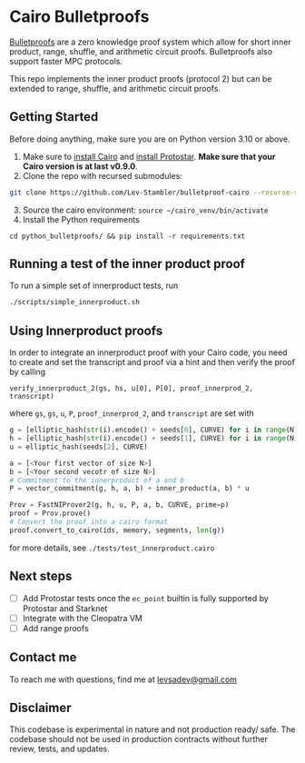 # Cairo Bulletproofs
[Bulletproofs](https://eprint.iacr.org/2017/1066.pdf) are a zero knowledge proof system 
which allow for short inner product, range, shuffle, and arithmetic circuit proofs.
Bulletproofs also support faster MPC protocols. 

This repo implements the inner product proofs (protocol 2)
but can be extended to range, shuffle, and arithmetic circuit proofs.

## Getting Started
Before doing anything, make sure you are on Python version 3.10 or above.

1. Make sure to [install Cairo](https://www.cairo-lang.org/docs/quickstart.html) and [install Protostar](https://docs.swmansion.com/protostar/docs/tutorials/installation). **Make sure that your Cairo version is at last v0.9.0**.
2. Clone the repo with recursed submodules:
```bash
git clone https://github.com/Lev-Stambler/bulletproof-cairo --recurse-submodules && cd bulletproof-cairo
```
3. Source the cairo environment: `source ~/cairo_venv/bin/activate`
4. Install the Python requirements
```shell
cd python_bulletproofs/ && pip install -r requirements.txt
```

## Running a test of the inner product proof
To run a simple set of innerproduct tests, run
```bash
./scripts/simple_innerproduct.sh
```

## Using Innerproduct proofs
In order to integrate an innerproduct proof with your Cairo code, you need to 
create and set the transcript and proof via a hint and then verify the proof
by calling
```
verify_innerproduct_2(gs, hs, u[0], P[0], proof_innerprod_2, transcript)
```
where `gs`, `gs`, `u`, `P`, `proof_innerprod_2`, and `transcript` are set with
```python
g = [elliptic_hash(str(i).encode() + seeds[0], CURVE) for i in range(N)]
h = [elliptic_hash(str(i).encode() + seeds[1], CURVE) for i in range(N)]
u = elliptic_hash(seeds[2], CURVE)

a = [<Your first vector of size N>]
b = [<Your second vecotr of size N>]
# Commitment to the innerproduct of a and b
P = vector_commitment(g, h, a, b) + inner_product(a, b) * u

Prov = FastNIProver2(g, h, u, P, a, b, CURVE, prime=p)
proof = Prov.prove() 
# Convert the proof into a cairo format
proof.convert_to_cairo(ids, memory, segments, len(g))
```
for more details, see `./tests/test_innerproduct.cairo`

## Next steps
- [ ] Add Protostar tests once the `ec_point` builtin is fully supported by Protostar and Starknet
- [ ] Integrate with the Cleopatra VM
- [ ] Add range proofs

## Contact me
To reach me with questions, find me at [levsadev@gmail.com](mailto:levsadev@gmail.com)

## Disclaimer

This codebase is experimental in nature and not production ready/ safe. The codebase should not be used in production contracts without further review, tests, and updates. 
